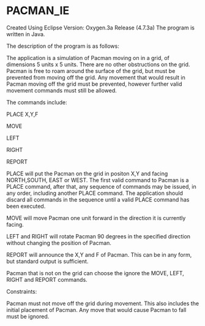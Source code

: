 # PACMAN_IE
Created Using Eclipse Version: Oxygen.3a Release (4.7.3a)
The program is written in Java. 

The description of the program is as follows:

The application is a simulation of Pacman moving on in a grid, of dimensions 5 units x 5 units.
There are no other obstructions on the grid.
Pacman is free to roam around the surface of the grid, but must be prevented from moving off the grid. Any movement that would result in Pacman moving off the grid must be prevented, however further valid movement commands must still be allowed.

The commands include: 

PLACE X,Y,F

MOVE

LEFT

RIGHT

REPORT

PLACE will put the Pacman on the grid in positon X,Y and facing NORTH,SOUTH, EAST or WEST.
The first valid command to Pacman is a PLACE command, after that, any sequence of commands may be issued, in any order, including another PLACE command. The application should discard all commands in the sequence until a valid PLACE command has been executed.

MOVE will move Pacman one unit forward in the direction it is currently facing.

LEFT and RIGHT will rotate Pacman 90 degrees in the specified direction without changing the position of Pacman.

REPORT will announce the X,Y and F of Pacman. This can be in any form, but standard output is sufficient.

Pacman that is not on the grid can choose the ignore the MOVE, LEFT, RIGHT and REPORT commands.

Constraints:

Pacman must not move off the grid during movement. This also includes the initial placement of Pacman.
Any move that would cause Pacman to fall must be ignored.
